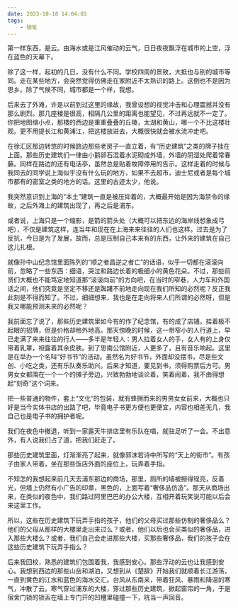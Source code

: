 ```yaml
---
date: 2023-10-18 14:04:03
tags: 
	- 随笔
---
```


第一样东西，是云。由海水或是江风催动的云气，日日夜夜飘浮在城市的上空，浮在蓝色的天幕下。 

除了这一样，起初的几日，没有什么不同。学校四周的景致，大抵也与别的城市等同。走在某些地方，会突然觉得仿佛走在家附近不太熟识的路上。这倒也不是因为思乡。除了气候不同，城市都是一个样，我想。 

后来去了外滩，许是以前到过这里的缘故，我曾设想的视觉冲击和心理震撼并没有那么剧烈。那几座楼是很高，相隔几公里的距离也能望见，不过再远就不一定了。你把地图缩小点，那楼的西边是重重叠叠的丘陵，太湖和黄山，哪一个不比这楼壮观。更不用提长江和黄浦江，把这楼放进去，大概很快就会被水流冲走吧。 

在徐汇区那边转悠的时候路边那些老房子一直立着，有“历史建筑”之类的牌子挂在上面。那些历史建筑们一律由小鹅卵石混着水泥砌成外墙，外墙的阴湿处爬着常春藤。同样在路边的还有电话亭，虽然总是贴着故障停用的告示。这样走着的时候与我同去的同学说上海似乎没有什么玩的地方，如果不去超市，迪士尼或者是每个城市都有的密室之类的地方的话。这里的古迹太少，他说。 

我突然意识到上海的“本土”建筑一直是被压抑着的，大概最开始是因为海禁令的缘故，之后外滩上的建筑出现了，再之后是浦东。 

或者说，上海只是一个缩影，是箭的箭头处（大概可以把东边的海岸线想象成弓吧），不仅是建筑这样，连当年和现在在上海来来往往的人们也这样。过去是为了反抗，今日是为了发展，故而，总是压制自己本来有的东西，让外来的建筑在自己这儿扎根。 

就像孙中山纪念馆里面陈列的“顺之者昌逆之者亡”的话语，似乎一切都在滚滚向前，忽略了一些东西：细语，哭泣和路边长着的极细小的黄色花朵。不过，那些前贤们大概也不能笃定地知道那“滚滚向前”的方向吧，在当时的窄巷，人力车和外国话之间，他们究竟是坚定不移还是踟躇不前地走向现在我们所知的必然呢？反正我此刻是不得而知了。不过，细细想来，我也是在走向将来人们所谓的必然呀，但是我又哪能预测未来的必然呢？ 

我前面忘了说了，那些历史建筑里如今有的作了纪念馆，有的成了店铺，挂着极不起眼的招牌，但是价格却格外地高。那天傍晚的时候，这一带窄小的人行道上，早已走满了来来往往的行人——多半是年轻人：男人拉着女人的手，女人有的上身仅带着乳罩，袒露着其余皮肤。到了思南公馆附近，人更多了，且有音乐响起。这里是在举办一个名叫“好书节”的活动。虽然名为好书节，外面却没摆书，尽是些文创、小吃之类，还有乐队奏乐助兴。后来才知道，要见到书，须得购票后方可。男男女女都围在一个一个的摊子旁边，兴致勃勃地谈论着，笑着闹着，我不由得想起“刻奇”这个词来。 

把一些普通的物件，套上“文化”的包装，就有蜂拥而来的男男女女前来，大概也只好是当今实体书店的出路了吧，毕竟电子书更方便也更便宜，内容也相差无几，我自己也是电子书的拥护者呢。

我们在夜色中撤退，听到一家露天牛排店里有乐队在唱，就驻足听了一会。不出意外，有人说我们占了道，把我们赶走了。

那些历史建筑里面，灯渐渐亮了起来，就像郭沫若诗中所写的“天上的街市”。有孩子由家人带着，坐在那些饭店外面的座位上，玩弄着手指。

不知怎的我想起来前几天去浦东那边的商场，那里，厕所的墙被擦得锃亮，反着光，但墙上仍然有小广告的印章，黑色的，上面写着“奢侈品仿造”。那天从商场出来，在类似的夜色中，我们路过阿里巴巴的办公大楼，互相开着玩笑说可能以后会来这里工作。

所以，这些在历史建筑下玩弄手指的孩子，他们的父母买过那些仿制的奢侈品么？他们的父母从那样的大楼里走出来过么？或者，他们以后也会买类似的奢侈品，进入那些大楼么？或者，我们自己会走进那些大楼，买那些奢侈品，我们的孩子会在这些历史建筑下玩弄手指么？

后来我回校，熟悉的建筑们包围着我，我感到安心。那些浮动的云也让我感到安心。我想到西边的那些山岳和湖泊，又想到从《楚辞》开始我们就顺着长江游荡，一直到黄色的江水和蓝色的海水交汇。台风从东南来，带着狂风、暴雨和降温的寒气，冲散了云。寒气穿过浦东的大楼，穿过那些历史建筑，掀起窗帘的一角，于是宿舍门锁的锁舌在墙上专门开的凹槽里碰撞一下，咣当一声回音。

 

 